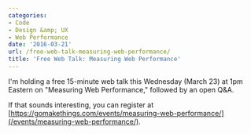 ```yaml
---
categories:
- Code
- Design &amp; UX
- Web Performance
date: '2016-03-21'
url: /free-web-talk-measuring-web-performance/
title: 'Free Web Talk: Measuring Web Performance'
---
```


I'm holding a free 15-minute web talk this Wednesday (March 23) at 1pm Eastern on "Measuring Web Performance," followed by an open Q&A.

If that sounds interesting, you can register at [https://gomakethings.com/events/measuring-web-performance/](/events/measuring-web-performance/).